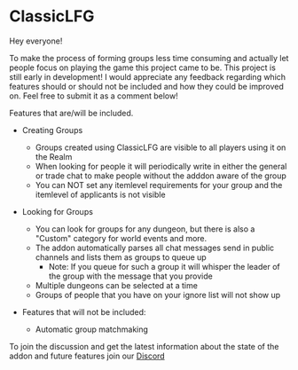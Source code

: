# ClassicLFG

Hey everyone!

To make the process of forming groups less time consuming and actually let people focus on playing the game this project came to be. This project is still early in development! I would appreciate any feedback regarding which features should or should not be included and how they could be improved on. Feel free to submit it as a comment below!

Features that are/will be included.

* Creating Groups
    * Groups created using ClassicLFG are visible to all players using it on the Realm
    * When looking for people it will periodically write in either the general or trade chat to make people without the adddon aware of the group
    * You can NOT set any itemlevel requirements for your group and the itemlevel of applicants is not visible

* Looking for Groups
    * You can look for groups for any dungeon, but there is also a "Custom" category for world events and more.
    * The addon automatically parses all chat messages send in public channels and lists them as groups to queue up
        * Note: If you queue for such a group it will whisper the leader of the group with the message that you provide 
    * Multiple dungeons can be selected at a time
    * Groups of people that you have on your ignore list will not show up

* Features that will not be included:
    * Automatic group matchmaking
 

To join the discussion and get the latest information about the state of the addon and future features join our [Discord](https://discord.gg/Y6F7dE)